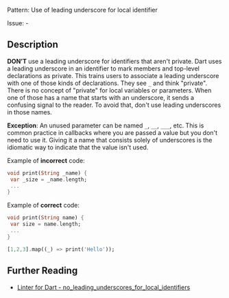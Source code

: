 Pattern: Use of leading underscore for local identifier

Issue: -

## Description

**DON’T** use a leading underscore for identifiers that aren't private. Dart
uses a leading underscore in an identifier to mark members and top-level
declarations as private. This trains users to associate a leading underscore
with one of those kinds of declarations. They see `_` and think "private".
There is no concept of "private" for local variables or parameters. When one of 
those has a name that starts with an underscore, it sends a confusing signal to
the reader. To avoid that, don't use leading underscores in those names.

**Exception**: An unused parameter can be named `_`, `__`, `___`, etc. This is
common practice in callbacks where you are passed a value but you don't need
to use it. Giving it a name that consists solely of underscores is the idiomatic
way to indicate that the value isn't used.

Example of **incorrect** code:

```dart
void print(String _name) {
 var _size = _name.length;
 ...
}
```
Example of **correct** code:

```dart
void print(String name) {
 var size = name.length;
 ...
}
```


```dart
[1,2,3].map((_) => print('Hello'));
```

## Further Reading

* [Linter for Dart - no_leading_underscores_for_local_identifiers](https://dart-lang.github.io/linter/lints/no_leading_underscores_for_local_identifiers.html)